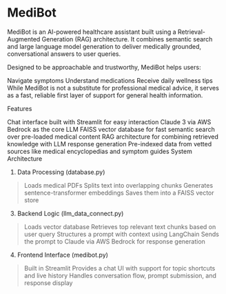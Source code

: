 # MediBot

MediBot is an AI-powered healthcare assistant built using a Retrieval-Augmented Generation (RAG) architecture. It combines semantic search and large language model generation to deliver medically grounded, conversational answers to user queries.

Designed to be approachable and trustworthy, MediBot helps users:

Navigate symptoms
Understand medications
Receive daily wellness tips
While MediBot is not a substitute for professional medical advice, it serves as a fast, reliable first layer of support for general health information.

Features

Chat interface built with Streamlit for easy interaction
Claude 3 via AWS Bedrock as the core LLM
FAISS vector database for fast semantic search over pre-loaded medical content
RAG architecture for combining retrieved knowledge with LLM response generation
Pre-indexed data from vetted sources like medical encyclopedias and symptom guides
System Architecture

1. Data Processing (database.py)
>Loads medical PDFs
>Splits text into overlapping chunks
>Generates sentence-transformer embeddings
>Saves them into a FAISS vector store

3. Backend Logic (llm_data_connect.py)
>Loads vector database
>Retrieves top relevant text chunks based on user query
>Structures a prompt with context using LangChain
>Sends the prompt to Claude via AWS Bedrock for response generation

4. Frontend Interface (medibot.py)
>Built in Streamlit
>Provides a chat UI with support for topic shortcuts and live history
>Handles conversation flow, prompt submission, and response display

